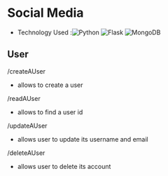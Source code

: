 # Social Media
- Technology Used :![Python](https://img.shields.io/badge/python-3670A0?style=for-the-badge&logo=python&logoColor=ffdd54) ![Flask](https://img.shields.io/badge/flask-%23000.svg?style=for-the-badge&logo=flask&logoColor=white) ![MongoDB](https://img.shields.io/badge/MongoDB-%234ea94b.svg?style=for-the-badge&logo=mongodb&logoColor=white)

## User

/createAUser
- allows to create a user

/readAUser
- allows to find a user id

/updateAUser
-  allows user to update its username and email

/deleteAUser
- allows user to delete its account
